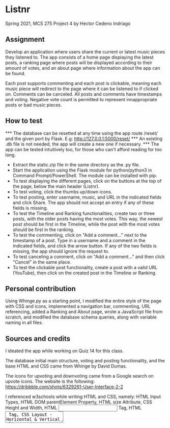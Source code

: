 # Listnr

Spring 2021, MCS 275 Project 4 by Hector Cedeno Indriago

## Assignment

Develop an application where 
users share the current or latest music pieces they listened to. 
The app consists of a home page displaying the latest posts, a ranking 
page where posts will be displayed according to their amount of votes, 
and an about page where information about the app can be found. 

Each post supports commenting and each post is clickable, meaning
each music piece will redirect to the page where it can be listened 
to if clicked on. Comments can be canceled. All posts and comments 
have timestamps and voting. Negative vote count is permitted to 
represent innappropriate posts or bad music pieces.

## How to test

*** The database can be resetted at any time using the app route
    /reset/ and the given port by Flask. E.g: http://127.0.0.1:5000/reset/
*** An existing .db file is not needed, the app will create a new one if
    necessary. 
*** The app can be tested intuitively too, for those who can't afford 
    reading for too long.

- Extract the static.zip file in the same directory as the .py file.
- Start the application using the Flask module for python/python3 
in Command Prompt/PowerShell. The module can be installed with pip.
- To test displaying the different pages, click on the buttons
at the top of the page, below the main header (Listnr). 
- To test voting, click the thumbs up/down icons. 
- To test posting, enter username, music, and URL in the indicated 
fields and click Share. The app should not accept an entry if any of
these fields is missing.
- To test the Timeline and Ranking functionalities, create two or three 
posts, with the older posts having the most votes. This way, the newest
post should be first in the Timeline, while the post with the most votes
should be first in the ranking.
- To test the commenting, click on "Add a comment..." next to the timestamp
of a post. Type in a username and a comment in the indicated fields, and click
the arrow button. If any of the two fields is missing, the app should ignore 
the request to.
- To test canceling a comment, click on "Add a comment..." and then click 
"Cancel" in the same place.
- To test the clickable post functionality, create a post with a valid URL
(YouTube), then click on the created post in the Timeline or Ranking.

## Personal contribution

Using Whinge.py as a starting point, I modified the entire style of the page
with CSS and icons, implemented a navigation bar, commenting, URL
referencing, added a Ranking and About page, wrote a JavaScript file from
scratch, and modified the database schema queries, along with variable naming
in all files.  

## Sources and credits

I ideated the app while working on Quiz 14 for this class.

The database initial main structure, voting and posting functionality, and the 
base HTML and CSS came from Whinge by David Dumas.

The icons for upvoting and downvoting came from a Google search on upvote icons.
The website is the following: https://dribbble.com/shots/6329261-User-Interface-2-2

I referenced w3schools while writing HTML and CSS, namely: HTML Input Types, HTML
DOM parentElement Property, HTML size Attribute, CSS Height and Width, HTML <input>
Tag, HTML <textarea> Tag, CSS Layout - Horizontal & Vertical Align, and HTML <button> Tag.

I referenced assignments of my own authoring for a different course, namely IT202,
when writing the JavaScript.

I referenced MDN Web Docs when writing the CSS and JavaScript for the app, namely
the documentation on the Node.removeChild() methor and on the cursor CSS property.

I referenced HTML.com when implementing the URL functionality using the HTML tag <a>
for it to open on a different browser tab. 

I referenced the following Stack Overflow question when implemented the JS for 
blocking form submission by pressing the "Enter" key: 
https://stackoverflow.com/questions/895171/prevent-users-from-submitting-a-form-by-hitting-enter

I referenced SQLite documentation on the SQLite Tutorial website when making modifications to
the data base.


